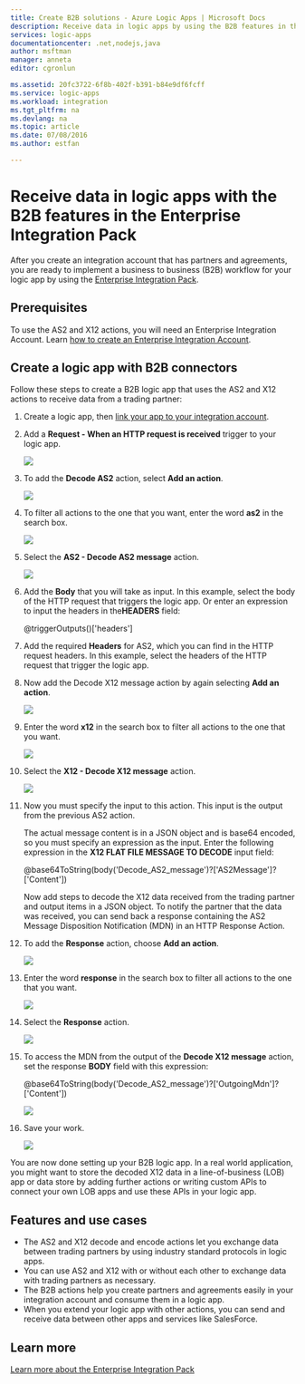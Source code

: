 ```yaml
---
title: Create B2B solutions - Azure Logic Apps | Microsoft Docs
description: Receive data in logic apps by using the B2B features in the Enterprise Integration Pack
services: logic-apps
documentationcenter: .net,nodejs,java
author: msftman
manager: anneta
editor: cgronlun

ms.assetid: 20fc3722-6f8b-402f-b391-b84e9df6fcff
ms.service: logic-apps
ms.workload: integration
ms.tgt_pltfrm: na
ms.devlang: na
ms.topic: article
ms.date: 07/08/2016
ms.author: estfan

---
```

# Receive data in logic apps with the B2B features in the Enterprise Integration Pack

After you create an integration account that has partners and agreements, 
you are ready to implement a business to business (B2B) workflow for your logic app 
by using the [Enterprise Integration Pack](logic-apps-enterprise-integration-overview.md).

## Prerequisites

To use the AS2 and X12 actions, you will need 
an Enterprise Integration Account. Learn 
[how to create an Enterprise Integration Account](../logic-apps/logic-apps-enterprise-integration-accounts.md).

## Create a logic app with B2B connectors

Follow these steps to create a B2B logic app that uses 
the AS2 and X12 actions to receive data from a trading partner:

1. Create a logic app, then 
[link your app to your integration account](../logic-apps/logic-apps-enterprise-integration-accounts.md).

2. Add a **Request - When an HTTP request is received** trigger to your logic app.

	![](./media/logic-apps-enterprise-integration-b2b/flatfile-1.png)

3. To add the **Decode AS2** action, select **Add an action**.

	![](./media/logic-apps-enterprise-integration-b2b/transform-2.png)

4. To filter all actions to the one that you want, enter the word **as2** in the search box.

	![](./media/logic-apps-enterprise-integration-b2b/b2b-5.png)

5. Select the **AS2 - Decode AS2 message** action.

	![](./media/logic-apps-enterprise-integration-b2b/b2b-6.png)

6. Add the **Body** that you will take as input. 
In this example, select the body of the HTTP request 
that triggers the logic app. Or enter an expression 
to input the headers in the**HEADERS** field:

	@triggerOutputs()['headers']

7. Add the required **Headers** for AS2, which you can find in the HTTP request headers. 
In this example, select the headers of the HTTP request that trigger the logic app.

8. Now add the Decode X12 message action by again selecting **Add an action**.

	![](./media/logic-apps-enterprise-integration-b2b/b2b-9.png)

9. Enter the word **x12** in the search box to filter all actions to the one that you want.

	![](./media/logic-apps-enterprise-integration-b2b/b2b-10.png)

10. Select the **X12 - Decode X12 message** action.

	![](./media/logic-apps-enterprise-integration-b2b/b2b-as2message.png)

11. Now you must specify the input to this action. 
This input is the output from the previous AS2 action.

	The actual message content is in a JSON object and is base64 encoded, 
	so you must specify an expression as the input. 
	Enter the following expression in the **X12 FLAT FILE MESSAGE TO DECODE** input field:
	
	@base64ToString(body('Decode_AS2_message')?['AS2Message']?['Content'])

	Now add steps to decode the X12 data received from the trading partner 
	and output items in a JSON object. 
	To notify the partner that the data was received, 
	you can send back a response containing the 
	AS2 Message Disposition Notification (MDN) in an HTTP Response Action.

12.	To add the **Response** action, choose **Add an action**.

	![](./media/logic-apps-enterprise-integration-b2b/b2b-14.png)

13. Enter the word **response** in the search box to filter 
all actions to the one that you want.

	![](./media/logic-apps-enterprise-integration-b2b/b2b-15.png)

14. Select the **Response** action.

	![](./media/logic-apps-enterprise-integration-b2b/b2b-16.png)

15. To access the MDN from the output of the **Decode X12 message** action, 
set the response **BODY** field with this expression:

	@base64ToString(body('Decode_AS2_message')?['OutgoingMdn']?['Content'])

	![](./media/logic-apps-enterprise-integration-b2b/b2b-17.png)  

16. Save your work.

	![](./media/logic-apps-enterprise-integration-b2b/transform-5.png)  

You are now done setting up your B2B logic app. 
In a real world application, you might want to store the 
decoded X12 data in a line-of-business (LOB) app or data store 
by adding further actions or writing custom APIs to connect 
your own LOB apps and use these APIs in your logic app.

## Features and use cases

* The AS2 and X12 decode and encode actions let you 
exchange data between trading partners 
by using industry standard protocols in logic apps.
* You can use AS2 and X12 with or without each other 
to exchange data with trading partners as necessary.
* The B2B actions help you create partners and agreements easily 
in your integration account and consume them in a logic app.
* When you extend your logic app with other actions, 
you can send and receive data between other apps and services like SalesForce.

## Learn more
[Learn more about the Enterprise Integration Pack](logic-apps-enterprise-integration-overview.md)

